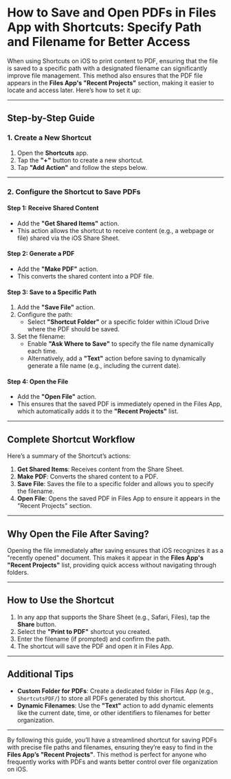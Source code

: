 # How to Save and Open PDFs in Files App with Shortcuts: Specify Path and Filename for Better Access

When using Shortcuts on iOS to print content to PDF, ensuring that the file is saved to a specific path with a designated filename can significantly improve file management. This method also ensures that the PDF file appears in the **Files App's "Recent Projects"** section, making it easier to locate and access later. Here’s how to set it up:

---

## Step-by-Step Guide

### 1. Create a New Shortcut
1. Open the **Shortcuts** app.
2. Tap the **"+"** button to create a new shortcut.
3. Tap **"Add Action"** and follow the steps below.

---

### 2. Configure the Shortcut to Save PDFs

#### Step 1: Receive Shared Content
- Add the **"Get Shared Items"** action.
- This action allows the shortcut to receive content (e.g., a webpage or file) shared via the iOS Share Sheet.

#### Step 2: Generate a PDF
- Add the **"Make PDF"** action.
- This converts the shared content into a PDF file.

#### Step 3: Save to a Specific Path
1. Add the **"Save File"** action.
2. Configure the path:
   - Select **"Shortcut Folder"** or a specific folder within iCloud Drive where the PDF should be saved.
3. Set the filename:
   - Enable **"Ask Where to Save"** to specify the file name dynamically each time.
   - Alternatively, add a **"Text"** action before saving to dynamically generate a file name (e.g., including the current date).

#### Step 4: Open the File
- Add the **"Open File"** action.
- This ensures that the saved PDF is immediately opened in the Files App, which automatically adds it to the **"Recent Projects"** list.

---

## Complete Shortcut Workflow

Here’s a summary of the Shortcut’s actions:

1. **Get Shared Items**: Receives content from the Share Sheet.
2. **Make PDF**: Converts the shared content to a PDF.
3. **Save File**: Saves the file to a specific folder and allows you to specify the filename.
4. **Open File**: Opens the saved PDF in Files App to ensure it appears in the "Recent Projects" section.

---

## Why Open the File After Saving?

Opening the file immediately after saving ensures that iOS recognizes it as a "recently opened" document. This makes it appear in the **Files App's "Recent Projects"** list, providing quick access without navigating through folders.

---

## How to Use the Shortcut

1. In any app that supports the Share Sheet (e.g., Safari, Files), tap the **Share** button.
2. Select the **"Print to PDF"** shortcut you created.
3. Enter the filename (if prompted) and confirm the path.
4. The shortcut will save the PDF and open it in Files App.

---

## Additional Tips

- **Custom Folder for PDFs**: Create a dedicated folder in Files App (e.g., `ShortcutsPDF/`) to store all PDFs generated by this shortcut.
- **Dynamic Filenames**: Use the **"Text"** action to add dynamic elements like the current date, time, or other identifiers to filenames for better organization.

---

By following this guide, you’ll have a streamlined shortcut for saving PDFs with precise file paths and filenames, ensuring they’re easy to find in the **Files App’s "Recent Projects"**. This method is perfect for anyone who frequently works with PDFs and wants better control over file organization on iOS.